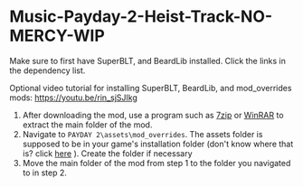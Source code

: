 # Music-Payday-2-Heist-Track-NO-MERCY-WIP
Make sure to first have SuperBLT, and BeardLib installed. Click the links in the dependency list.

Optional video tutorial for installing SuperBLT, BeardLib, and mod_overrides mods: https://youtu.be/rin_sjSJIkg

1. After downloading the mod, use a program such as [7zip](https://www.7-zip.org/download.html) or [WinRAR](https://www.rarlab.com/download.htm) to extract the main folder of the mod.
2. Navigate to `PAYDAY 2\assets\mod_overrides`. The assets folder is supposed to be in your game's installation folder (don't know where that is? click [here](https://wiki.modworkshop.net/books/installing-payday-2-mods/page/finding-payday-2s-install-folder) ). Create the folder if necessary
3. Move the main folder of the mod from step 1 to the folder you navigated to in step 2.
